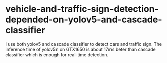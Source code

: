 # vehicle-and-traffic-sign-detection-depended-on-yolov5-and-cascade-classifier
I use both yolov5 and cascade classifier to detect cars and traffic sign. The inference time of yolov5n on GTX1650 is about 17ms beter than cascade classifier which is enough for real-time detection.
